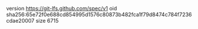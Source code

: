 version https://git-lfs.github.com/spec/v1
oid sha256:65e72f0e688cd854995d1576c80873b482fca1f79d8474c784f7236cdae20007
size 6715
